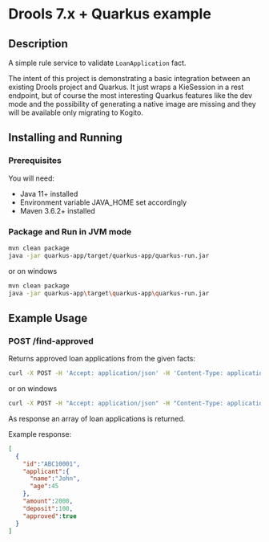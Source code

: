 # Drools 7.x + Quarkus example

## Description

A simple rule service to validate `LoanApplication` fact.

The intent of this project is demonstrating a basic integration between an existing Drools project and Quarkus. It just wraps a KieSession in a rest endpoint, but of course the most interesting Quarkus features like the dev mode and the possibility of generating a native image are missing and they will be available only migrating to Kogito.

## Installing and Running

### Prerequisites

You will need:
  - Java 11+ installed
  - Environment variable JAVA_HOME set accordingly
  - Maven 3.6.2+ installed

### Package and Run in JVM mode

```sh
mvn clean package
java -jar quarkus-app/target/quarkus-app/quarkus-run.jar
```

or on windows

```sh
mvn clean package
java -jar quarkus-app\target\quarkus-app\quarkus-run.jar
```

## Example Usage

### POST /find-approved

Returns approved loan applications from the given facts:

```sh
curl -X POST -H 'Accept: application/json' -H 'Content-Type: application/json' -d '{"maxAmount":5000,"loanApplications":[{"id":"ABC10001","amount":2000,"deposit":100,"applicant":{"age":45,"name":"John"}}, {"id":"ABC10002","amount":5000,"deposit":100,"applicant":{"age":25,"name":"Paul"}}, {"id":"ABC10015","amount":1000,"deposit":100,"applicant":{"age":12,"name":"George"}}]}' http://localhost:8080/find-approved
```
or on windows

```sh
curl -X POST -H "Accept: application/json" -H "Content-Type: application/json" -d "{\"maxAmount\":5000,\"loanApplications\":[{\"id\":\"ABC10001\",\"amount\":2000,\"deposit\":100,\"applicant\":{\"age\":45,\"name\":\"John\"}}, {\"id\":\"ABC10002\",\"amount\":5000,\"deposit\":100,\"applicant\":{\"age\":25,\"name\":\"Paul\"}}, {\"id\":\"ABC10015\",\"amount\":1000,\"deposit\":100,\"applicant\":{\"age\":12,\"name\":\"George\"}}]}" http://localhost:8080/find-approved
```

As response an array of loan applications is returned.

Example response:

```json
[
  {
    "id":"ABC10001",
    "applicant":{
      "name":"John",
      "age":45
    },
    "amount":2000,
    "deposit":100,
    "approved":true
  }
]
```
